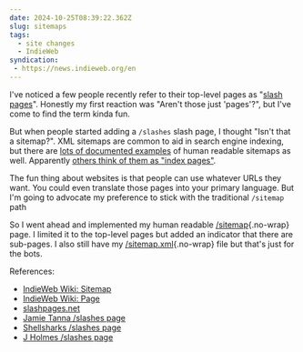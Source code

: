 ```yaml
---
date: 2024-10-25T08:39:22.362Z
slug: sitemaps
tags:
  - site changes
  - IndieWeb
syndication:
 - https://news.indieweb.org/en
---
```


I've noticed a few people recently refer to their top-level pages as "[slash pages](https://slashpages.net/)".
Honestly my first reaction was "Aren't those just 'pages'?", but I've come to find the term kinda fun.

But when people started adding a `/slashes` slash page, I thought "Isn't that a sitemap?".
XML sitemaps are common to aid in search engine indexing, but there are [lots of documented examples](https://indieweb.org/sitemap#Organization_Examples) of human readable sitemaps as well.
Apparently [others think of them as "index pages"](https://chat.indieweb.org/stream/2024-08-02#t1722570031073000).

The fun thing about websites is that people can use whatever URLs they want.
You could even translate those pages into your primary language.
But I'm going to advocate my preference to stick with the traditional `/sitemap` path

So I went ahead and implemented my human readable [/sitemap](/sitemap/){.no-wrap} page.
I limited it to the top-level pages but added an indicator that there are sub-pages.
I also still have my [/sitemap.xml](/sitemap.xml){.no-wrap} file but that's just for the bots.

References:
- [IndieWeb Wiki: Sitemap](https://indieweb.org/sitemap)
- [IndieWeb Wiki: Page](https://indieweb.org/page)
- [slashpages.net](https://slashpages.net/)
- [Jamie Tanna /slashes page](https://www.jvt.me/slashes/)
- [Shellsharks /slashes page](https://shellsharks.com/slashes)
- [J Holmes /slashes page](https://j.holmes.codes/slashes/)
